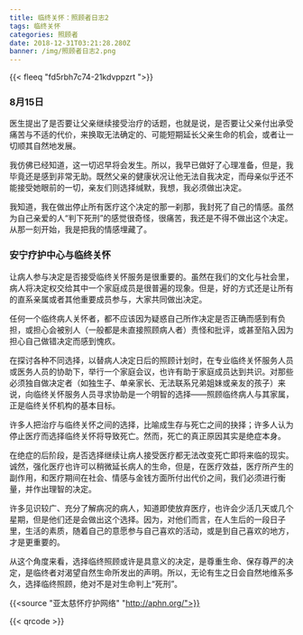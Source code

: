 ```yaml
---
title: 临终关怀：照顾者日志2
tags: 临终关怀
categories: 照顾者
date: 2018-12-31T03:21:28.280Z
banner: /img/照顾者日志2.png
---
```

{{< fleeq "fd5rbh7c74-21kdvppzrt">}}

### 8月15日
医生提出了是否要让父亲继续接受治疗的话题，也就是说，是否要让父亲付出承受痛苦与不适的代价，来换取无法确定的、可能短期延长父亲生命的机会，或者让一切顺其自然地发展。

我仿佛已经知道，这一切迟早将会发生。所以，我早已做好了心理准备，但是，我毕竟还是感到非常无助。既然父亲的健康状况让他无法自我决定，而母亲似乎还不能接受她眼前的一切，亲友们则选择缄默，我想，我必须做出决定。

我知道，我在做出停止所有医疗这个决定的那一刹那，我封死了自己的情感。虽然为自己亲爱的人“判下死刑”的感觉很奇怪，很痛苦，我还是不得不做出这个决定。从那一刻开始，我是把我的情感埋藏了。

### 安宁疗护中心与临终关怀

让病人参与决定是否接受临终关怀服务是很重要的。虽然在我们的文化与社会里，病人将决定权交给其中一个家庭成员是很普遍的现象。但是，好的方式还是让所有的直系亲属或者其他重要成员参与，大家共同做出决定。

任何一个临终病人关怀者，都不应该因为疑惑自己所作决定是否正确而感到有负担，或担心会被别人（一般都是未直接照顾病人者）责怪和批评，或甚至陷入因为担心自己做错决定而感到愧疚。

在探讨各种不同选择，以替病人决定日后的照顾计划时，在专业临终关怀服务人员或医务人员的协助下，举行一个家庭会议，也许有助于家庭成员达到共识。对那些必须独自做决定者（如独生子、单亲家长、无法联系兄弟姐妹或亲友的孩子）来说，向临终关怀服务人员寻求协助是一个明智的选择——照顾临终病人与其家属，正是临终关怀机构的基本目标。

许多人把治疗与临终关怀之间的选择，比喻成生存与死亡之间的抉择；许多人认为停止医疗而选择临终关怀将导致死亡。然而，死亡的真正原因其实是绝症本身。

在绝症的后阶段，是否选择继续让病人接受医疗都无法改变死亡即将来临的现实。诚然，强化医疗也许可以稍微延长病人的生命，但是，在医疗效益，医疗所产生的副作用，和医疗期间在社会、情感与金钱方面所付出代价之间，我们必须进行衡量，并作出理智的决定。

许多见识较广、充分了解病况的病人，知道即使放弃医疗，也许会少活几天或几个星期，但是他们还是会做出这个选择。因为，对他们而言，在人生后的一段日子里，生活的素质，随着自己的意愿参与自己喜欢的活动，或是到自己喜欢的地方，才是更重要的。

从这个角度来看，选择临终照顾或许是具意义的决定，是尊重生命、保存尊严的决定，是临终者对渴望自然生命所发出的声明。所以，无论有生之日会自然地维系多久，选择临终照顾，绝对不是对生命判上“死刑”。

{{<source "亚太慈怀疗护网络" "http://aphn.org/">}} 

 {{< qrcode >}}
